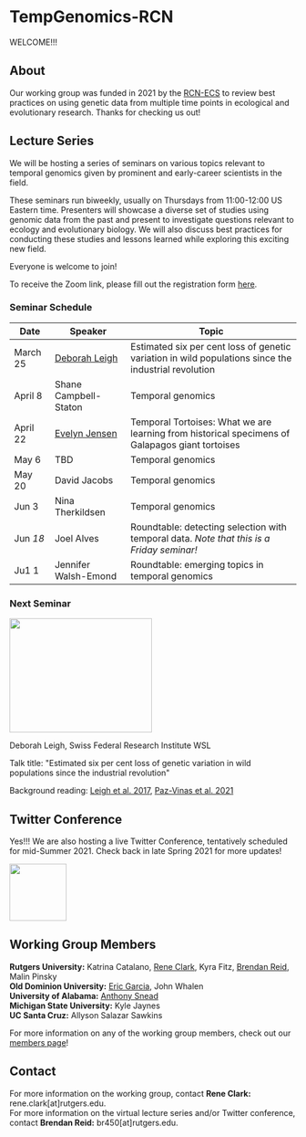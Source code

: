 # TempGenomics-RCN

WELCOME!!! 


## About

Our working group was funded in 2021 by the [RCN-ECS](https://rcn-ecs.github.io/)
to review best practices on using genetic data from multiple time points in
ecological and evolutionary research. Thanks for checking us out!


## Lecture Series

We will be hosting a series of seminars on various topics relevant to temporal genomics given by prominent and early-career scientists in the field.

These seminars run biweekly, usually on Thursdays from 11:00-12:00 US Eastern time. Presenters will showcase a diverse set of studies using genomic data from the past and present to investigate questions relevant to ecology and evolutionary biology. We will also discuss best practices for conducting these studies and lessons learned while exploring this exciting new field.

Everyone is welcome to join! 

To receive the Zoom link, please fill out the registration form [here](https://docs.google.com/forms/d/e/1FAIpQLSdIf-jWqJbajpKC-c_i0t6Rtjd8l2dmfAT0MYHsWIsTiLDDfg/viewform).


### Seminar Schedule

Date | Speaker | Topic
---- | ------- | -----
March 25 | [Deborah Leigh](https://deborahmleigh.weebly.com/) | Estimated six per cent loss of genetic variation in wild populations since the industrial revolution
April 8 | Shane Campbell-Staton | Temporal genomics
April 22 | [Evelyn Jensen](eljensen.ca) | Temporal Tortoises: What we are learning from historical specimens of Galapagos giant tortoises
May 6 | TBD | Temporal genomics
May 20 | David Jacobs | Temporal genomics
Jun 3 | Nina Therkildsen | Temporal genomics
Jun *18* | Joel Alves | Roundtable: detecting selection with temporal data. *Note that this is a Friday seminar!*
Ju1 1 | Jennifer Walsh-Emond | Roundtable: emerging topics in temporal genomics


### Next Seminar



<img src="https://user-images.githubusercontent.com/49986485/109852486-d1788180-7c22-11eb-80e3-9d1cc66e640e.jpg" height="200" width="250"> 





Deborah Leigh, Swiss Federal Research Institute WSL

Talk title: "Estimated six per cent loss of genetic variation in wild populations since the industrial revolution"

Background reading: [Leigh et al. 2017](https://onlinelibrary.wiley.com/doi/full/10.1111/eva.12810), [Paz-Vinas et al. 2021](https://www.authorea.com/users/395915/articles/509937-macrogenetic-studies-must-not-ignore-limitations-of-genetic-markers-and-scale) 


## Twitter Conference

Yes!!! We are also hosting a live Twitter Conference, tentatively scheduled for mid-Summer 2021. Check back in late Spring 2021 for more updates!

<img src="https://user-images.githubusercontent.com/40210956/109213643-d6e74f00-777e-11eb-801a-37afb832700b.png" height="100" width="100"> 




## Working Group Members

**Rutgers University:** Katrina Catalano, [Rene Clark](https://www.clark-ecology.com/), Kyra Fitz, [Brendan Reid](https://nerdbrained.wixsite.com/home), Malin Pinsky  
**Old Dominion University:** [Eric Garcia](https://ericgarciaphd.wordpress.com/), John Whalen  
**University of Alabama:** [Anthony Snead](https://anthony-snead.com/)  
**Michigan State University:** Kyle Jaynes  
**UC Santa Cruz:** Allyson Salazar Sawkins  

For more information on any of the working group members, check out our [members page](members.md)!


## Contact

For more information on the working group, contact **Rene Clark:** rene.clark[at]rutgers.edu.  
For more information on the virtual lecture series and/or Twitter conference, contact **Brendan Reid:** br450[at]rutgers.edu.
